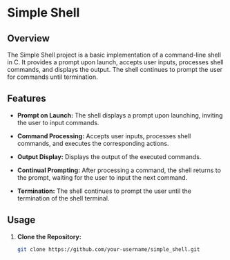 # Simple Shell

## Overview

The Simple Shell project is a basic implementation of a command-line shell in C. It provides a prompt upon launch, accepts user inputs, processes shell commands, and displays the output. The shell continues to prompt the user for commands until termination.

## Features

- **Prompt on Launch:** The shell displays a prompt upon launching, inviting the user to input commands.

- **Command Processing:** Accepts user inputs, processes shell commands, and executes the corresponding actions.

- **Output Display:** Displays the output of the executed commands.

- **Continual Prompting:** After processing a command, the shell returns to the prompt, waiting for the user to input the next command.

- **Termination:** The shell continues to prompt the user until the termination of the shell terminal.

## Usage

1. **Clone the Repository:**
   ```bash
   git clone https://github.com/your-username/simple_shell.git

